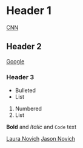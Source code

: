 # Header 1

[CNN](http://www.cnn.com)

## Header 2

[Google](http://www.google.com)

### Header 3

- Bulleted
- List

1. Numbered
2. List

**Bold** and _Italic_ and `Code` text

[Laura Novich](docs/laura-NovichCV.md)
[Jason Novich](second-folder/jasonCV.md)